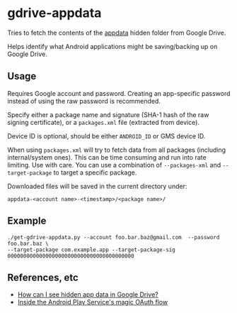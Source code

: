 # gdrive-appdata

Tries to fetch the contents of the [appdata](https://developers.google.com/drive/v3/web/appdata) hidden folder from Google Drive.

Helps identify what Android applications might be saving/backing up on Google Drive.

## Usage

Requires Google account and password. Creating an app-specific password instead of using the 
raw password is recommended. 

Specify either a package name and signature (SHA-1 hash of the raw signing certificate), or 
a `packages.xml` file (extracted from device). 

Device ID is optional, should be either `ANDROID_ID` or GMS device ID.

When using `packages.xml` will try to fetch data from all packages (including internal/system ones).
This can be time consuming and run into rate limiting. Use with care. You can use a combination 
of `--packages-xml` and `--target-package` to target a specific package.

Downloaded files will be saved in the current directory under:

```
appdata-<account name>-<timestamp>/<package name>/
```

## Example

```
./get-gdrive-appdata.py --account foo.bar.baz@gmail.com  --password foo.bar.baz \
--target-package com.example.app --target-package-sig 0000000000000000000000000000000000000000
```

## References, etc
 * [How can I see hidden app data in Google Drive?](https://stackoverflow.com/questions/22832104/how-can-i-see-hidden-app-data-in-google-drive/36487545#36487545)
  * [Inside the Android Play Service's magic OAuth flow](https://sbktech.blogspot.jp/2014/01/inside-android-play-services-magic.html)
